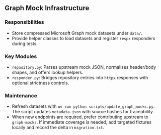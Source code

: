 ## Graph Mock Infrastructure

### Responsibilities
- Store compressed Microsoft Graph mock datasets under `data/`.
- Provide helper classes to load datasets and register `respx` responders during tests.

### Key Modules
- `repository.py`: Parses upstream mock JSON, normalises header/body shapes, and offers lookup helpers.
- `responder.py`: Bridges repository entries into `httpx` responses with optional strictness controls.

### Maintenance
- Refresh datasets with `uv run python scripts/update_graph_mocks.py`. The script updates `metadata.json` with source hashes for traceability.
- When new endpoints are required, prefer contributing upstream to `graph-mocks`. If immediate coverage is needed, add targeted fixtures locally and record the delta in `migration.txt`.

